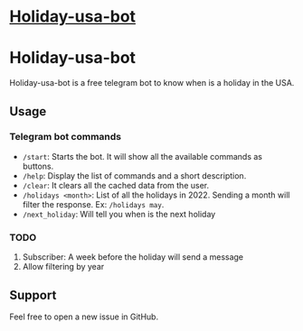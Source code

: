 # [Holiday-usa-bot](https://raw.githubusercontent.com/julimen5/holiday-usa-bot/main/.github/images/logo.png)

# Holiday-usa-bot
Holiday-usa-bot is a free telegram bot to know when is a holiday in the USA.

## Usage 

### Telegram bot commands

- `/start`: Starts the bot. It will show all the available commands as buttons.
- `/help`: Display the list of commands and a short description.
- `/clear`: It clears all the cached data from the user.
- `/holidays <month>`: List of all the holidays in 2022. Sending a month will filter the response. Ex: `/holidays may`. 
- `/next_holiday`: Will tell you when is the next holiday

### TODO
1. Subscriber: A week before the holiday will send a message
2. Allow filtering by year

## Support

Feel free to open a new issue in GitHub.
